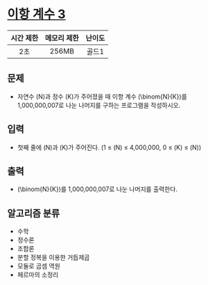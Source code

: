 # [이항 계수 3](https://www.acmicpc.net/problem/11401)

| 시간 제한 | 메모리 제한 | 난이도 |
| :-------: | :---------: | :----: |
|    2초    |    256MB    | 골드1  |

## 문제

- 자연수 \(N\)과 정수 \(K\)가 주어졌을 때 이항 계수
  \(\binom{N}{K}\)를 1,000,000,007로 나눈 나머지를 구하는 프로그램을 작성하시오.

## 입력

- 첫째 줄에 \(N\)과 \(K\)가 주어진다. (1 ≤ \(N\) ≤ 4,000,000, 0 ≤ \(K\) ≤ \(N\))

## 출력

- \(\binom{N}{K}\)를 1,000,000,007로 나눈 나머지를 출력한다.

## 알고리즘 분류

- 수학
- 정수론
- 조합론
- 분할 정복을 이용한 거듭제곱
- 모듈로 곱셈 역원
- 페르마의 소정리
